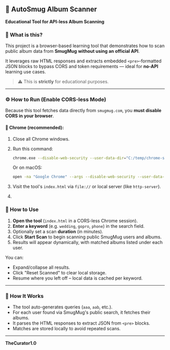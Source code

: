 ## 🧠 AutoSmug Album Scanner

**Educational Tool for API-less Album Scanning**

### 📘 What is this?

This project is a browser-based learning tool that demonstrates how to scan public album data from **SmugMug** **without using an official API**.

It leverages raw HTML responses and extracts embedded `<pre>`-formatted JSON blocks to bypass CORS and token requirements — ideal for **no-API** learning use cases.

> ⚠️ This is **strictly** for educational purposes.

---

### ⚙️ How to Run (Enable CORS-less Mode)
Because this tool fetches data directly from `smugmug.com`, you **must disable CORS in your browser**.

#### 🧩 Chrome (recommended):
1. Close all Chrome windows.
2. Run this command:

   ```bash
   chrome.exe --disable-web-security --user-data-dir="C:/temp/chrome-smug"
   ```

   Or on macOS:

   ```bash
   open -na "Google Chrome" --args --disable-web-security --user-data-dir="/tmp/chrome-smug"
   ```
3. Visit the tool's `index.html` via `file://` or local server (like `http-server`).
4. 
### 🚀 How to Use

1. **Open the tool** (`index.html` in a CORS-less Chrome session).
2. **Enter a keyword** (e.g. `wedding`, `gopro`, `phone`) in the search field.
3. Optionally set a scan **duration** (in minutes).
4. Click **Start Scan** to begin scanning public SmugMug users and albums.
5. Results will appear dynamically, with matched albums listed under each user.

You can:

* Expand/collapse all results.
* Click "Reset Scanned" to clear local storage.
* Resume where you left off – local data is cached per keyword.

---

### 🧠 How It Works

* The tool auto-generates queries (`aaa`, `aab`, etc.).
* For each user found via SmugMug's public search, it fetches their albums.
* It parses the HTML responses to extract JSON from `<pre>` blocks.
* Matches are stored locally to avoid repeated scans.

---

**TheCurator1.0**
